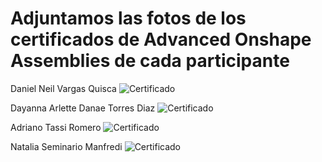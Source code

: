 # Adjuntamos las fotos de los certificados de Advanced Onshape Assemblies de cada participante

 Daniel Neil Vargas Quisca
 ![Certificado](https://drive.usercontent.google.com/download?id=1cwiFyaL1nha-Aw_2qx7Hmmzo1C9UtTif)

Dayanna Arlette Danae Torres Diaz
![Certificado](https://drive.google.com/uc?export=download&id=17k_26lJCP3LqWS1y8OsHmVkEc8IM6GZW)

Adriano Tassi Romero
 ![Certificado](https://drive.usercontent.google.com/download?id=1BOvUmXlk4txRy0i4p4L6evKerM5azPdd&export=download)

Natalia Seminario Manfredi
![Certificado](https://drive.usercontent.google.com/download?id=1C_FKTl4CklFOUTd2tt-645nLY_3PcOPg)

